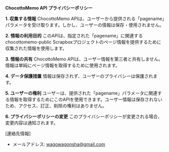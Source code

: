 **ChocottoMemo API プライバシーポリシー**

**1. 収集する情報**
ChocottoMemo APIは、ユーザーから提供される「pagename」パラメータを受け取ります。しかし、ユーザーの情報は保存・使用されません。

**2. 情報の利用目的**
このAPIは、指定された「pagename」に関連するchocottomemo-public Scrapboxプロジェクトのページ情報を提供するために収集された情報を使用します。

**3. 情報の共有**
ChocottoMemo APIは、ユーザー情報を第三者と共有しません。情報は単純にページ情報を取得するために使用されます。

**4. データ保護措置**
情報は保存されず、ユーザーのプライバシーは保護されます。

**5. ユーザーの権利**
ユーザーは、提供された「pagename」パラメータに関連する情報を取得するためにこのAPIを使用できます。ユーザー情報は保存されないため、アクセス、訂正、削除の権利はありません。

**6. プライバシーポリシーの変更**
このプライバシーポリシーが変更される場合、変更内容は通知されます。


[連絡先情報]
- メールアドレス: wagowagonsha@gmail.com

